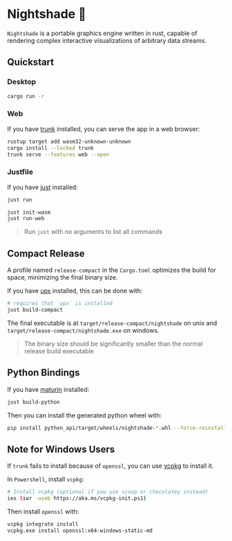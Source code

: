 #  Nightshade 🥀

`Nightshade` is a portable graphics engine written in rust, capable of rendering complex interactive visualizations of arbitrary data streams.

## Quickstart

### Desktop

```bash
cargo run -r
```

### Web

If you have [trunk](https://trunkrs.dev/) installed,
you can serve the app in a web browser:

```bash
rustup target add wasm32-unknown-unknown
cargo install --locked trunk
trunk serve --features web --open
```

### Justfile

If you have [just](https://github.com/casey/just) installed:

```bash
just run

just init-wasm
just run-web
```

> Run `just` with no arguments to list all commands

## Compact Release

A profile named `release-compact` in the `Cargo.toml` optimizes the build
for space, minimizing the final binary size.

If you have [upx](https://upx.github.io) installed, this can be done with:

```bash
# requires that `upx` is installed
just build-compact
```

The final executable is at `target/release-compact/nightshade` on unix and `target/release-compact/nightshade.exe` on windows.

> The binary size should be significantly smaller than the normal release build executable

## Python Bindings

If you have [maturin]() installed:

```bash
just build-python
```

Then you can install the generated python wheel with:

```bash
pip install python_api/target/wheels/nightshade-*.whl --force-reinstall
```

## Note for Windows Users

If `trunk` fails to install because of `openssl`,
you can use [vcpkg](https://vcpkg.io/en/) to install it.

In `Powershell`, install `vcpkg`:

```bash
# Install vcpkg (optional if you use scoop or chocolatey instead)
iex (iwr -useb https://aka.ms/vcpkg-init.ps1)
```

Then install `openssl` with:

```bash
vcpkg integrate install
vcpkg.exe install openssl:x64-windows-static-md
```